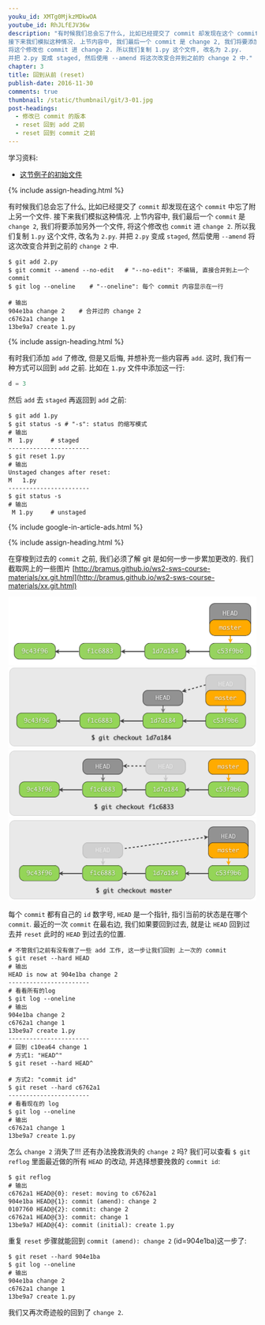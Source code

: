 ```yaml
---
youku_id: XMTg0MjkzMDkwOA
youtube_id: RhJLfEJV36w
description: "有时候我们总会忘了什么, 比如已经提交了 commit 却发现在这个 commit 中忘了附上另一个文件.
接下来我们模拟这种情况. 上节内容中, 我们最后一个 commit 是 change 2, 我们将要添加另外一个文件,
将这个修改也 commit 进 change 2. 所以我们复制 1.py 这个文件, 改名为 2.py.
并把 2.py 变成 staged, 然后使用 --amend 将这次改变合并到之前的 change 2 中."
chapter: 3
title: 回到从前 (reset)
publish-date: 2016-11-30
comments: true
thumbnail: /static/thumbnail/git/3-01.jpg
post-headings:
  - 修改已 commit 的版本
  - reset 回到 add 之前
  - reset 回到 commit 之前
---
```


学习资料:
  * [这节例子的初始文件](/static/results/git/initial-files/for_gitTUT_3-1.zip)
  



{% include assign-heading.html %}

有时候我们总会忘了什么, 比如已经提交了 `commit` 却发现在这个 `commit` 中忘了附上另一个文件.
接下来我们模拟这种情况. 上节内容中, 我们最后一个 `commit` 是 `change 2`, 我们将要添加另外一个文件, 
将这个修改也 `commit` 进 `change 2`. 所以我们复制 `1.py` 这个文件, 改名为 `2.py`. 
并把 `2.py` 变成 `staged`, 然后使用 `--amend` 将这次改变合并到之前的 `change 2` 中.

```shell
$ git add 2.py
$ git commit --amend --no-edit   # "--no-edit": 不编辑, 直接合并到上一个 commit
$ git log --oneline    # "--oneline": 每个 commit 内容显示在一行

# 输出
904e1ba change 2    # 合并过的 change 2
c6762a1 change 1
13be9a7 create 1.py
```

{% include assign-heading.html %}

有时我们添加 `add` 了修改, 但是又后悔, 并想补充一些内容再 `add`. 这时,
我们有一种方式可以回到 `add` 之前. 比如在 `1.py` 文件中添加这一行:

```python
d = 3
```

然后 `add` 去 `staged` 再返回到 `add` 之前:
 
```shell
$ git add 1.py
$ git status -s # "-s": status 的缩写模式
# 输出
M  1.py     # staged
-----------------------
$ git reset 1.py
# 输出
Unstaged changes after reset:
M	1.py
-----------------------
$ git status -s
# 输出
 M 1.py     # unstaged
```

{% include google-in-article-ads.html %}

{% include assign-heading.html %}

在穿梭到过去的 `commit` 之前, 我们必须了解 git 是如何一步一步累加更改的.
我们截取网上的一些图片 [http://bramus.github.io/ws2-sws-course-materials/xx.git.html](http://bramus.github.io/ws2-sws-course-materials/xx.git.html)

<img class="course-image" src="/static/results/git/2-2-1.png" alt="{{ page.title }}{% increment image-count %}">
<img class="course-image" src="/static/results/git/2-2-2.png" alt="{{ page.title }}{% increment image-count %}">
<img class="course-image" src="/static/results/git/2-2-3.png" alt="{{ page.title }}{% increment image-count %}">
<img class="course-image" src="/static/results/git/2-2-4.png" alt="{{ page.title }}{% increment image-count %}">

每个 `commit` 都有自己的 `id` 数字号, `HEAD` 是一个指针, 
指引当前的状态是在哪个 `commit`. 最近的一次 `commit` 在最右边, 我们如果要回到过去,
就是让 `HEAD` 回到过去并 `reset` 此时的 `HEAD` 到过去的位置.


```shell
# 不管我们之前有没有做了一些 add 工作, 这一步让我们回到 上一次的 commit
$ git reset --hard HEAD    
# 输出
HEAD is now at 904e1ba change 2
-----------------------
# 看看所有的log
$ git log --oneline
# 输出
904e1ba change 2
c6762a1 change 1
13be9a7 create 1.py
-----------------------
# 回到 c10ea64 change 1
# 方式1: "HEAD^"
$ git reset --hard HEAD^  

# 方式2: "commit id"
$ git reset --hard c6762a1
-----------------------
# 看看现在的 log
$ git log --oneline
# 输出
c6762a1 change 1
13be9a7 create 1.py
```

怎么 `change 2` 消失了!!! 还有办法挽救消失的 `change 2` 吗? 
我们可以查看 `$ git reflog` 里面最近做的所有 `HEAD` 的改动, 并选择想要挽救的 `commit id`:

```shell
$ git reflog
# 输出
c6762a1 HEAD@{0}: reset: moving to c6762a1
904e1ba HEAD@{1}: commit (amend): change 2
0107760 HEAD@{2}: commit: change 2
c6762a1 HEAD@{3}: commit: change 1
13be9a7 HEAD@{4}: commit (initial): create 1.py
```

重复 `reset` 步骤就能回到 `commit (amend): change 2` (id=904e1ba)这一步了:

```shell
$ git reset --hard 904e1ba
$ git log --oneline
# 输出
904e1ba change 2
c6762a1 change 1
13be9a7 create 1.py
```

我们又再次奇迹般的回到了 `change 2`.


